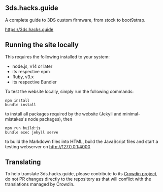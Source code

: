 ## 3ds.hacks.guide
A complete guide to 3DS custom firmware, from stock to boot9strap.

https://3ds.hacks.guide

## Running the site locally

This requires the following installed to your system:
- node.js, v14 or later
- its respective npm
- Ruby, v3.x
- its respective Bundler

To test the website locally, simply run the following commands:
```
npm install
bundle install
```
to install all packages required by the website (Jekyll and minimal-mistakes's node packages), then
```
npm run build:js
bundle exec jekyll serve
```
to build the Markdown files into HTML, build the JavaScript files and start a testing webserver on http://127.0.0.1:4000.

## Translating

To help translate 3ds.hacks.guide, please contribute to its [Crowdin project](https://crowdin.com/project/3ds-guide), do not PR changes directly to the repository as that will conflict with the translations managed by Crowdin.
